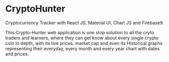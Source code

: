 # CryptoHunter
Cryptocurrency Tracker with React JS, Material UI, Chart JS and Firebase9.

This Crypto-Hunter web application is one stop solution to all the cryto traders and learners, where they can get know about every single crypto coin in depth, with its live prices, market cap and even its Historical graphs representing their everyday, every month and every year chart with dates and prices.
